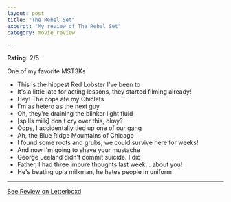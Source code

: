 ```yaml
---
layout: post
title: "The Rebel Set"
excerpt: "My review of The Rebel Set"
category: movie_review

---
```


**Rating:** 2/5

One of my favorite MST3Ks

* This is the hippest Red Lobster I've been to
* It's a little late for acting lessons, they started filming already!
* Hey! The cops ate my Chiclets
* I'm as hetero as the next guy 
* Oh, they're draining the blinker light fluid
* [spills milk] don't cry over this, okay?
* Oops, I accidentally tied up one of our gang
* Ah, the Blue Ridge Mountains of Chicago
* I found some roots and grubs, we could survive here for weeks!
* And now I'm going to shave your mustache 
* George Leeland didn't commit suicide. I did
* Father, I had three impure thoughts last week... about you!
* He's beating up a milkman, he hates people in uniform

<hr>

[See Review on Letterboxd](https://boxd.it/547Mwz)
